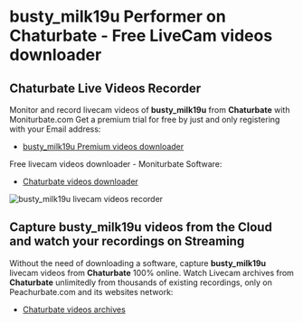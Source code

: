 # busty_milk19u Performer on Chaturbate - Free LiveCam videos downloader

## Chaturbate Live Videos Recorder

Monitor and record livecam videos of **busty_milk19u** from **Chaturbate** with Moniturbate.com
Get a premium trial for free by just and only registering with your Email address:
* [busty_milk19u Premium videos downloader](https://moniturbate.com/request-demo-licence-key.html)

Free livecam videos downloader - Moniturbate Software:
* [Chaturbate videos downloader](https://moniturbate.com/moniturbate-download-software.html)

![busty_milk19u livecam videos recorder](https://peachurnet.com/templates/moniturbate-software.png)


## Capture busty_milk19u videos from the Cloud and watch your recordings on Streaming

Without the need of downloading a software, capture **busty_milk19u** livecam videos from **Chaturbate** 100% online.
Watch Livecam archives from **Chaturbate** unlimitedly from thousands of existing recordings, only on Peachurbate.com and its websites network:
* [Chaturbate videos archives](https://peachurnet.com/)